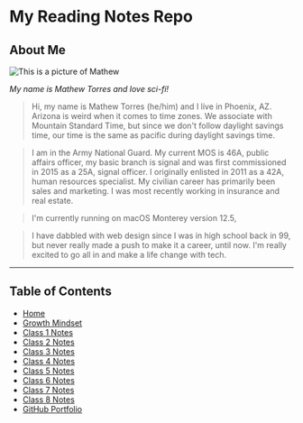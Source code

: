 # My Reading Notes Repo

## About Me

![This is a picture of Mathew](https://i.ibb.co/RYF2zv7/Mathew-Torres-web.jpg)

_My name is Mathew Torres and love sci-fi!_

> Hi, my name is Mathew Torres (he/him) and I live in Phoenix, AZ.  Arizona is weird when it comes to time zones.  We associate with Mountain Standard Time, but since we don't follow daylight savings time, our time is the same as pacific during daylight savings time.

> I am in the Army National Guard. My current MOS is 46A, public affairs officer, my basic branch is signal and was first commissioned in 2015 as a 25A, signal officer.  I originally enlisted in 2011 as a 42A, human resources specialist.
My civilian career has primarily been sales and marketing.  I was most recently working in insurance and real estate.

> I'm currently running on macOS Monterey version 12.5,

> I have dabbled with web design since I was in high school back in 99, but never really made a push to make it a career, until now.  I'm really excited to go all in and make a life change with tech.

***

## Table of Contents

- [Home](https://mtorres6739.github.io/reading-notes)
- [Growth Mindset](growthMindset)
- [Class 1 Notes](class1)
- [Class 2 Notes](class2)
- [Class 3 Notes](class3)
- [Class 4 Notes](class4)
- [Class 5 Notes](class5)
- [Class 6 Notes](class6)
- [Class 7 Notes](class7)
- [Class 8 Notes](class8)
- [GitHub Portfolio](https://github.com/mtorres6739)
